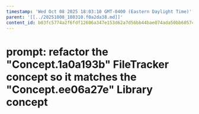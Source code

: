 ```yaml
---
timestamp: 'Wed Oct 08 2025 18:03:10 GMT-0400 (Eastern Daylight Time)'
parent: '[[../20251008_180310.f0a2da38.md]]'
content_id: b03fc5774a2f6fdf12606a347e153d62a7d56bb44bae074ada50bb605748dfc2
---
```


# prompt: refactor the "Concept.1a0a193b" FileTracker concept so it matches the "Concept.ee06a27e" Library concept
